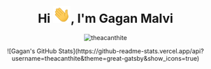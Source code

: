 <h1 align="center">Hi <img src="https://raw.githubusercontent.com/ABSphreak/ABSphreak/master/gifs/Hi.gif" width="40px" />, I'm Gagan Malvi </h1>
<p align="center"> <img src="https://komarev.com/ghpvc/?username=theacanthite&style=flat-square" alt="theacanthite" /> </p>
<p align="center"> ![Gagan's GitHub Stats](https://github-readme-stats.vercel.app/api?username=theacanthite&theme=great-gatsby&show_icons=true)</p>
